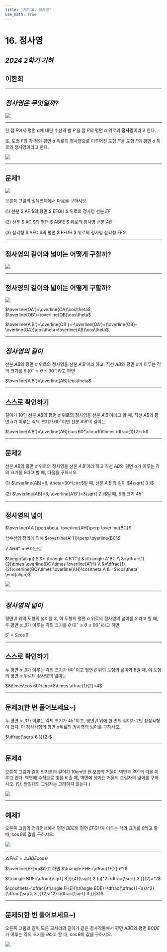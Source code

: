 ```yaml
---
title: "기하10. 정사영"
use_math: true
---
```


# 16. 정사영

## *2024 2학기 기하*

## **이한희**

---

## *정사영은 무엇일까?*

<img src="/assets/Pasted%20image%2020241110204403.png"/>



---

한 점 $P$에서 평면 $\alpha$에 내린 수선의 발 $P'$을 점 $P$의 평면 $\alpha$ 위로의 **정사영**이라고 한다.

또, 도형 $F$의 각 점의 평면 $\alpha$ 위로의 정사영으로 이루어진 도형 $F'$을 도형 $F$의 평면 $\alpha$ 위로의 정사영이라고 한다.

<img src="/assets/Pasted%20image%2020241110204426.png"/>

---

## 문제1


<img src="/assets/Pasted%20image%2020241110204826.png"/>

오른쪽 그림의 정육면체에서 다음을 구하시오.

(1) 선분 $ AF $의 평면 $ EFGH $ 위로의 정사영 선분 $EF$

(2) 선분 $ AC $의 평면 $ ABFE $ 위로의 정사영 선분 $AB$

(3) 삼각형 $ AFC $의 평면 $ EFGH $ 위로의 정사영 
삼각형 $EFG$

---

## **정사영의 길이와 넓이는 어떻게 구할까?**

<img src="/assets/Pasted%20image%2020241110205849.png"/>

---

## **정사영의 길이와 넓이는 어떻게 구할까?**

<img src="/assets/Pasted%20image%2020241110205921.png"/>

$\overline{OA'}=\overline{OA}\cos\theta$, $\overline{OB'}=\overline{OB}\cos\theta$

$\overline{A'B'}=\overline{OB'}=-\overline{OA'}=(\overline{OB}-\overline{OA})\cos\theta=\overline{AB}\cos\theta$

---

## *정사영의 길이*

선분 $AB$의 평면 $\alpha$ 위로의 정사영을 선분 $A'B'$이라 하고, 직선 $AB$와 평면 $\alpha$가 이루는 각의 크기를 $\theta\ (0^\circ\le\theta\le 90^\circ)$라고 하면

$\overline{A'B'}=\overline{AB}\cos\theta$

---

## **스스로 확인하기**

길이가 $10$인 선분 $AB$의 평면 $\alpha$ 위로의 정사영을 선분 $A'B'$이라고 할 때, 직선 $AB$와 평면 $\alpha$가 이루는 각의 크기가 $60^\circ$이면 선분 $A'B'$의 길이는

$\overline{A'B'}=\overline{AB}\cos 60^\circ=10\times \dfrac{1}{2}=5$

---

## 문제2

선분 $AB$의 평면 $\alpha$ 위로의 정사영을 선분 $A'B'$이라 하고 직선 $AB$와 평면 $\alpha$가 이루는 각의 크기를 $\theta$라고 할 때, 다음을 구하시오.

(1) $\overline{AB}=8, \theta=30^\circ$일 때, 선분 $A'B'$의 길이 $4\sqrt{ 3 }$

(2) $\overline{AB}=6, \overline{A'B'}=3\sqrt{ 2 }$일 때, $\theta$의 크기 $45^\circ$

---

## 정사영의 넓이

$\overline{AA'}\perp\beta, \overline{AH}\perp \overline{BC}$

삼수선의 정리에 의해 $\overline{A''H}\perp \overline{BC}$

$\angle AHA''=\theta$ 이므로

$\begin{align}
S'&= \triangle A'B'C'\\
&=\triangle A"BC \\
&=\dfrac{1}{2}\times \overline{BC}\times \overline{A"H} \\
 &=\dfrac{1}{2}\overline{BC}\times \overline{AH}\cos\theta \\
 & =S\cos\theta
\end{align}$

<img src="/assets/Pasted%20image%2020241110221645.png"/>

---

## *정사영의 넓이*

평면 $\beta$ 위의 도형의 넓이를 $S$, 이 도형의 평면 $\alpha$ 위로의 정사영의 넓이를 $S'$라고 할 때, 두 평면 $\alpha, \beta$가 이루는 각의 크기를 $\theta\ (0^\circ\le\theta \le90^\circ)$라고 하면

$S'=S\cos\theta$ 

---

## **스스로 확인하기**

두 평면 $\alpha, \beta$가 이루는 각의 크기가 $60^\circ$이고 평면 $\beta$ 위의 도형의 넓이가 $8$일 때, 이 도형의 평면 $\alpha$ 위로의 정사영의 넓이는 

$8\times\cos 60^\circ=8\times \dfrac{1}{2}=4$

---

## 문제3(한 번 풀어보세요~)

두 평면 $\alpha, \beta$가 이루는 각의 크기가 $45^\circ$이고, 평면 $\beta$ 위에 한 변의 길이가 $2$인 정삼각형이 있다. 이 정삼각형의 평면 $\alpha$위로의 정사영의 넓이를 구하시오.

$\dfrac{\sqrt{ 6 }}{2}$

---

## 문제4

오른쪽 그림과 같이 반지름의 길이가 $10 cm$인 원 모양의 거울이 벽면과 $30^\circ$의 각을 이루고 있다. 벽면에 수직으로 빛을 비출 때, 벽면에 생기는 거울의 그림자의 넓이를 구하시오. (단, 받침대의 그림자는 고려하지 않는다.)

<img src="/assets/Pasted%20image%2020241110222332.png"/>

---

## 예제1

오른쪽 그림의 정육면체에서 평면 $BDE$와 평면 $EFGH$가 이루는 각의 크기를 $\theta$라고 할 때, $\cos\theta$의 값을 구하시오.

<img src="/assets/Pasted%20image%2020241110222653.png"/>

---

$\triangle FHE=\triangle BDE\cos\theta$

$\overline{EF}=a$라고 하면 $\triangle FHE=\dfrac{1}{2}a^2$

$\triangle BDE=\dfrac{\sqrt{ 3 }}{4}(\sqrt{ 2 }a)^2=\dfrac{\sqrt{ 3 }}{2}a^2$

$\cos\theta=\dfrac{\triangle FHE}{\triangle BDE}=\dfrac{\dfrac{1}{a}a^2}{\dfrac{\sqrt{ 3 }}{2}a^2}=\dfrac{\sqrt{ 3 }}{3}$

---

## 문제5(한 번 풀어보세요~)

오른쪽 그림과 같이 모든 모서리의 길이가 같은 정사각뿔에서 평면 $ABC$와 평면 $BCDE$가 이루는 각의 크기를 $\theta$라고 할 때, $\cos\theta$의 값을 구하시오.

<img src="/assets/Pasted%20image%2020241110223732.png"/>